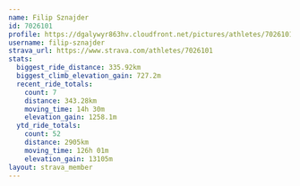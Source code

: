 ```yaml
---
name: Filip Sznajder
id: 7026101
profile: https://dgalywyr863hv.cloudfront.net/pictures/athletes/7026101/2123836/19/large.jpg
username: filip-sznajder
strava_url: https://www.strava.com/athletes/7026101
stats:
  biggest_ride_distance: 335.92km
  biggest_climb_elevation_gain: 727.2m
  recent_ride_totals:
    count: 7
    distance: 343.28km
    moving_time: 14h 30m
    elevation_gain: 1258.1m
  ytd_ride_totals:
    count: 52
    distance: 2905km
    moving_time: 126h 01m
    elevation_gain: 13105m
layout: strava_member
--- 
```

